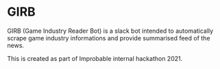 # GIRB
GIRB (Game Industry Reader Bot) is a slack bot intended to automatically scrape game industry informations and provide summarised feed of the news.

This is created as part of Improbable internal hackathon 2021.
